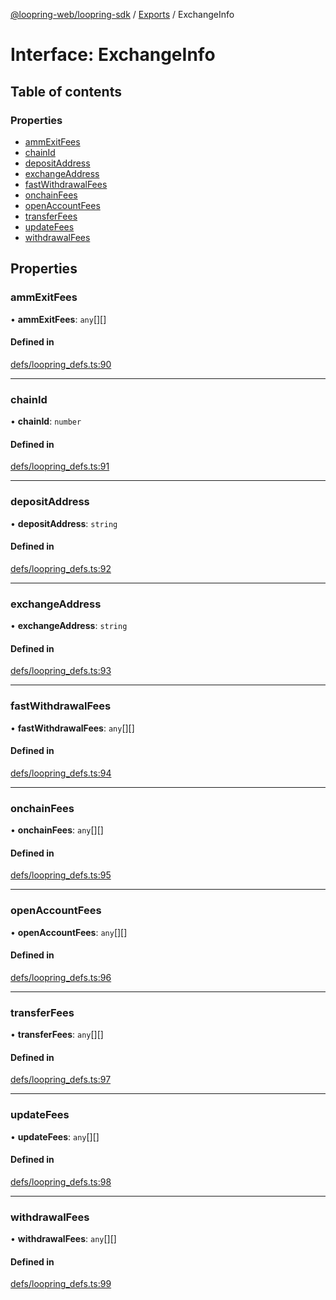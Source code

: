 [@loopring-web/loopring-sdk](../README.md) / [Exports](../modules.md) / ExchangeInfo

# Interface: ExchangeInfo

## Table of contents

### Properties

- [ammExitFees](ExchangeInfo.md#ammexitfees)
- [chainId](ExchangeInfo.md#chainid)
- [depositAddress](ExchangeInfo.md#depositaddress)
- [exchangeAddress](ExchangeInfo.md#exchangeaddress)
- [fastWithdrawalFees](ExchangeInfo.md#fastwithdrawalfees)
- [onchainFees](ExchangeInfo.md#onchainfees)
- [openAccountFees](ExchangeInfo.md#openaccountfees)
- [transferFees](ExchangeInfo.md#transferfees)
- [updateFees](ExchangeInfo.md#updatefees)
- [withdrawalFees](ExchangeInfo.md#withdrawalfees)

## Properties

### ammExitFees

• **ammExitFees**: `any`[][]

#### Defined in

[defs/loopring_defs.ts:90](https://github.com/Loopring/loopring_sdk/blob/edf273a/src/defs/loopring_defs.ts#L90)

___

### chainId

• **chainId**: `number`

#### Defined in

[defs/loopring_defs.ts:91](https://github.com/Loopring/loopring_sdk/blob/edf273a/src/defs/loopring_defs.ts#L91)

___

### depositAddress

• **depositAddress**: `string`

#### Defined in

[defs/loopring_defs.ts:92](https://github.com/Loopring/loopring_sdk/blob/edf273a/src/defs/loopring_defs.ts#L92)

___

### exchangeAddress

• **exchangeAddress**: `string`

#### Defined in

[defs/loopring_defs.ts:93](https://github.com/Loopring/loopring_sdk/blob/edf273a/src/defs/loopring_defs.ts#L93)

___

### fastWithdrawalFees

• **fastWithdrawalFees**: `any`[][]

#### Defined in

[defs/loopring_defs.ts:94](https://github.com/Loopring/loopring_sdk/blob/edf273a/src/defs/loopring_defs.ts#L94)

___

### onchainFees

• **onchainFees**: `any`[][]

#### Defined in

[defs/loopring_defs.ts:95](https://github.com/Loopring/loopring_sdk/blob/edf273a/src/defs/loopring_defs.ts#L95)

___

### openAccountFees

• **openAccountFees**: `any`[][]

#### Defined in

[defs/loopring_defs.ts:96](https://github.com/Loopring/loopring_sdk/blob/edf273a/src/defs/loopring_defs.ts#L96)

___

### transferFees

• **transferFees**: `any`[][]

#### Defined in

[defs/loopring_defs.ts:97](https://github.com/Loopring/loopring_sdk/blob/edf273a/src/defs/loopring_defs.ts#L97)

___

### updateFees

• **updateFees**: `any`[][]

#### Defined in

[defs/loopring_defs.ts:98](https://github.com/Loopring/loopring_sdk/blob/edf273a/src/defs/loopring_defs.ts#L98)

___

### withdrawalFees

• **withdrawalFees**: `any`[][]

#### Defined in

[defs/loopring_defs.ts:99](https://github.com/Loopring/loopring_sdk/blob/edf273a/src/defs/loopring_defs.ts#L99)
